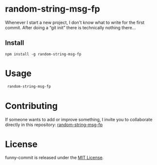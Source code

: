 # random-string-msg-fp

Whenever I start a new project, I don't know what to write for the first commit. After doing a “git init” there is technically nothing there...

## Install

```npm
npm install -g random-string-msg-fp
```

# Usage

```bash
 random-string-msg-fp
```

# Contributing

If someone wants to add or improve something, I invite you to collaborate directly in this repository: [random-string-msg-fp](https://github.com/patinof/random-string-msg-fp)

# License

funny-commit is released under the [MIT License](https://opensource.org/licenses/MIT).